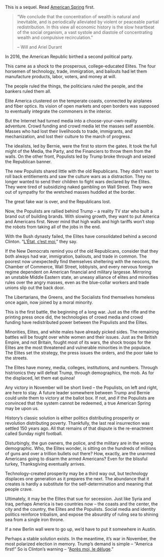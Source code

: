 This is a sequel. Read [American Spring](http://nav.al/2016/01/15/american-spring/) first.

> “We conclude that the concentration of wealth is natural and inevitable, and is periodically alleviated by violent or peaceable partial redistribution. In this view all economic history is the slow heartbeat of the social organism, a vast systole and diastole of concentrating wealth and compulsive recirculation.”
> 
> – Will and Ariel Durant

In 2016, the American Republic birthed a second political party.

This came as a shock to the prosperous, college-educated Elites. The four horsemen of technology, trade, immigration, and bailouts had let them manufacture products, labor, voters, and money at will.

The people ruled the things, the politicians ruled the people, and the bankers ruled them all.

Elite America clustered on the temperate coasts, connected by airplanes and fiber optics. Its vision of open markets and open borders was supposed to eventually integrate the commoners in the interior.

But the Internet had turned media into a choose-your-own-reality adventure. Crowd funding and crowd media let the masses self assemble. Masses who had lost their livelihoods to trade, immigrants, and mechanization, and lost their culture to the march of progress.

The idealists, led by Bernie, were the first to storm the gates. It took the full might of the Media, the Party, and the Financiers to throw them from the walls. On the other front, Populists led by Trump broke through and seized the Republican banner.

The new Populists shared little with the old Republicans. They didn’t want to roll back entitlements and saw the culture wars as a distraction. They no longer wanted to send their children to fight wars declared by the Elites. They were tired of subsidizing naked gambling on Wall Street. They were out of sympathy for the wretched masses huddled at the border.

The great fake war is over, and the Republicans lost.

Now, the Populists are rallied behind Trump – a reality TV star who built a brand out of building brands. With slowing growth, they want to put America and Americans first. Never mind that high walls and high tariffs won’t stop the robots from taking all of the jobs in the end.

With the Bush dynasty failed, the Elites have consolidated behind a second Clinton. “[L’État, c’est moi](https://www.quora.com/Why-did-Louis-XIV-say-l%C3%A9tat-cest-moi-What-does-it-mean),” they say.

If the New Democrats remind you of the old Republicans, consider that they both always had war, immigration, bailouts, and trade in common. The poorest now unexpectedly find themselves sheltering with the neocons, the Chamber of Commerce, Wall Street, lobbyists, and every nervous foreign regime dependent on American financial and military largesse. Mirroring an unstable Middle Eastern state, an uneasy alliance of elites and minorities rules over the angry masses, even as the blue-collar workers and trade unions slip out the back door.

The Libertarians, the Greens, and the Socialists find themselves homeless once again, now joined by a moral minority.

This is the first battle, the beginning of a long war. Just as the rifle and the printing press once did, the technologies of crowd media and crowd funding have redistributed power between the Populists and the Elites.

Minorities, Elites, and white males have already picked sides. The remaining battles will be fought over white women and their issues. Just as the British Empire, and not Britain, fought most of its wars, the shock troops for the Elites are the most threatened and vulnerable minorities in the populace. The Elites set the strategy, the press issues the orders, and the poor take to the streets.

The Elites have money, media, colleges, institutions, and numbers. Through histrionics they will defeat Trump, through demographics, the mob. As for the displaced, let them eat quinoa!

Any victory in November will be short lived – the Populists, on left and right, are here to stay. A future leader somewhere between Trump and Bernie could unite them to victory at the ballot box. If not, and if the Populists are convinced that the system cannot be redeemed, a true American Spring may be upon us.

History’s classic solution is either politics distributing prosperity or revolution distributing poverty. Thankfully, the last real insurrection was settled 150 years ago. All that remains of that dispute is the re-enactment called Sunday night football.

Disturbingly, the gun owners, the police, and the military are in the wrong demographic. Who, the Elites wonder, is sitting on the hundreds of millions of guns and over a trillion bullets out there? How, exactly, are the unarmed Americans going to disarm the armed Americans? Even for the blissful turkey, Thanksgiving eventually arrives.

Technology-created prosperity may be a third way out, but technology displaces one generation as it prepares the next. The abundance that it creates is hardly a substitute for the self-determination and meaning that people crave.

Ultimately, it may be the Elites that sue for secession. Just like Syria and Iraq, perhaps America is two countries now – the coasts and the center, the city and the country, the Elites and the Populists. Social media and identity politics reinforce tribalism, and expose the absurdity of ruling sea to shining sea from a single iron throne.

If a new Berlin wall were to go up, we’d have to put it somewhere in Austin.

Perhaps a stable solution exists. In the meantime, it’s war in November, the most polarized election in memory. Trump’s demand is simple – “America first!” So is Clinton’s warning – “[Après moi, le déluge](https://en.m.wikipedia.org/wiki/Apr%C3%A8s_nous_le_d%C3%A9luge).”